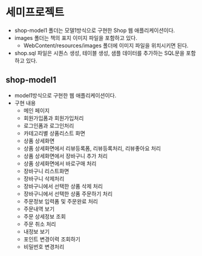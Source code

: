 # 세미프로젝트
- shop-model1 폴더는 모델1방식으로 구현한 Shop 웹 애플리케이션이다.
- images 폴더는 책의 표지 이미지 파일을 포함하고 있다.
  + WebContent/resources/images 폴더에 이미지 파일을 위치시키면 된다.
- shop.sql 파일은 시퀀스 생성, 테이블 생성, 샘플 데이터를 추가하는 SQL문을 포함하고 있다.
  
## shop-model1
- model1방식으로 구현한 웹 애플리케이션이다.
- 구현 내용
  + 메인 페이지
  + 회원가입폼과 회원가입처리
  + 로그인폼과 로그인처리
  + 카테고리별 상품리스트 화면
  + 상품 상세화면
  + 상품 상세화면에서 리뷰등록폼, 리뷰등록처리, 리뷰좋아요 처리
  + 상품 상세화면에서 장바구니 추가 처리
  + 상품 상세화면에서 바로구매 처리
  + 장바구니 리스트화면
  + 장바구니 삭제처리
  + 장바구니에서 선택한 상품 삭제 처리
  + 장바구니에서 선택한 상품 주문하기 처리
  + 주문정보 입력폼 및 주문완료 처리
  + 주문내역 보기
  + 주문 상세정보 조회
  + 주문 취소 처리
  + 내정보 보기
  + 포인트 변경이력 조회하기
  + 비밀번호 변경처리


